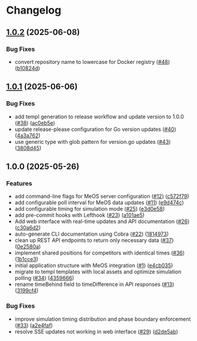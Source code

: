 # Changelog

## [1.0.2](https://github.com/MetsaApp/meos-graphics/compare/v1.0.1...v1.0.2) (2025-06-08)


### Bug Fixes

* convert repository name to lowercase for Docker registry ([#48](https://github.com/MetsaApp/meos-graphics/issues/48)) ([b10824d](https://github.com/MetsaApp/meos-graphics/commit/b10824df50131ff62db76846653c052d48300b7a))

## [1.0.1](https://github.com/MetsaApp/meos-graphics/compare/v1.0.0...v1.0.1) (2025-06-06)


### Bug Fixes

* add templ generation to release workflow and update version to 1.0.0 ([#38](https://github.com/MetsaApp/meos-graphics/issues/38)) ([ac0eb5e](https://github.com/MetsaApp/meos-graphics/commit/ac0eb5e5e457084b7beae453e88844cde1f4cb09))
* update release-please configuration for Go version updates ([#40](https://github.com/MetsaApp/meos-graphics/issues/40)) ([4a3a762](https://github.com/MetsaApp/meos-graphics/commit/4a3a76216215805b482f58f6baf7af38dbc4a163))
* use generic type with glob pattern for version.go updates ([#43](https://github.com/MetsaApp/meos-graphics/issues/43)) ([3808d45](https://github.com/MetsaApp/meos-graphics/commit/3808d457c0037ebe9f9d9985295393a9d02073fa))

## 1.0.0 (2025-05-26)


### Features

* add command-line flags for MeOS server configuration ([#12](https://github.com/MetsaApp/meos-graphics/issues/12)) ([c572f79](https://github.com/MetsaApp/meos-graphics/commit/c572f79d65a49e55a711af91358fef6df42ea2b9))
* add configurable poll interval for MeOS data updates ([#11](https://github.com/MetsaApp/meos-graphics/issues/11)) ([e9d474c](https://github.com/MetsaApp/meos-graphics/commit/e9d474cdc8f5427c9b4b22dc553051fb9644a142))
* add configurable timing for simulation mode ([#25](https://github.com/MetsaApp/meos-graphics/issues/25)) ([e3d0e58](https://github.com/MetsaApp/meos-graphics/commit/e3d0e58ce767da44085062c4b21a462b6c43d8c1))
* add pre-commit hooks with Lefthook ([#23](https://github.com/MetsaApp/meos-graphics/issues/23)) ([a101ae5](https://github.com/MetsaApp/meos-graphics/commit/a101ae519e1880708231c5ea1e0342a50ac419fe))
* Add web interface with real-time updates and API documentation ([#26](https://github.com/MetsaApp/meos-graphics/issues/26)) ([c30a6d2](https://github.com/MetsaApp/meos-graphics/commit/c30a6d2d91579bb699a4632ed6d732f332e325ea))
* auto-generate CLI documentation using Cobra ([#22](https://github.com/MetsaApp/meos-graphics/issues/22)) ([1814973](https://github.com/MetsaApp/meos-graphics/commit/1814973c371abdba946254b1a4401ee62d8ba32a))
* clean up REST API endpoints to return only necessary data ([#37](https://github.com/MetsaApp/meos-graphics/issues/37)) ([0e2580a](https://github.com/MetsaApp/meos-graphics/commit/0e2580a58a95a37d8d569dc87cf17058e12049e2))
* implement shared positions for competitors with identical times ([#36](https://github.com/MetsaApp/meos-graphics/issues/36)) ([1b1cce3](https://github.com/MetsaApp/meos-graphics/commit/1b1cce3c9845939b103afa9033f0a464c2c1b9a6))
* initial application structure with MeOS integration ([#1](https://github.com/MetsaApp/meos-graphics/issues/1)) ([e4cb035](https://github.com/MetsaApp/meos-graphics/commit/e4cb0352a9a4456b980d6ac369e9096df00d895d))
* migrate to templ templates with local assets and optimize simulation polling ([#34](https://github.com/MetsaApp/meos-graphics/issues/34)) ([4359666](https://github.com/MetsaApp/meos-graphics/commit/435966601c22f615eed91c4920c118bffbb85129))
* rename timeBehind field to timeDifference in API responses ([#13](https://github.com/MetsaApp/meos-graphics/issues/13)) ([3199cf4](https://github.com/MetsaApp/meos-graphics/commit/3199cf438e7df4dcd09fec21284c0d259cdefac6))


### Bug Fixes

* improve simulation timing distribution and phase boundary enforcement ([#33](https://github.com/MetsaApp/meos-graphics/issues/33)) ([a2e4faf](https://github.com/MetsaApp/meos-graphics/commit/a2e4faf0cd4b584519aa0eedf96acc339172a63e))
* resolve SSE updates not working in web interface ([#29](https://github.com/MetsaApp/meos-graphics/issues/29)) ([d2de5ab](https://github.com/MetsaApp/meos-graphics/commit/d2de5ab4956ae4a17d432e70df4ce00c979d6cc7))
